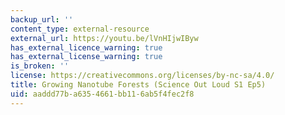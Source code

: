 ```yaml
---
backup_url: ''
content_type: external-resource
external_url: https://youtu.be/lVnHIjwIByw
has_external_licence_warning: true
has_external_license_warning: true
is_broken: ''
license: https://creativecommons.org/licenses/by-nc-sa/4.0/
title: Growing Nanotube Forests (Science Out Loud S1 Ep5)
uid: aaddd77b-a635-4661-bb11-6ab5f4fec2f8
---
```

